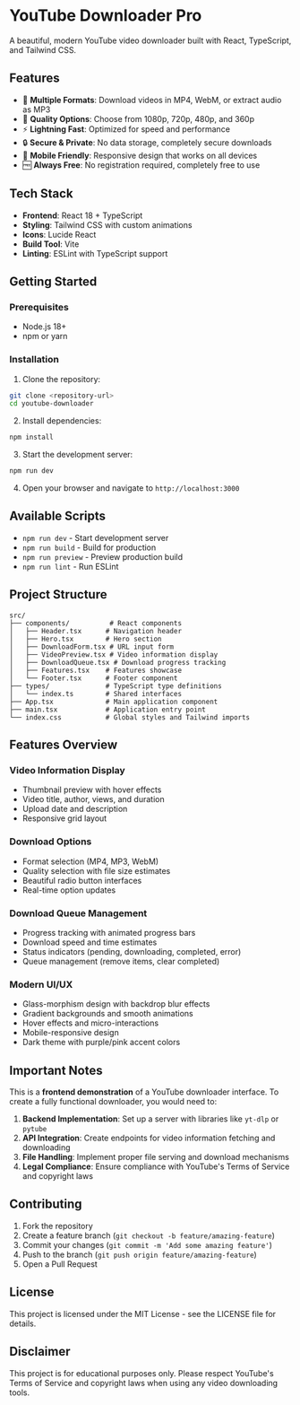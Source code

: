 # YouTube Downloader Pro

A beautiful, modern YouTube video downloader built with React, TypeScript, and Tailwind CSS.

## Features

- 🎥 **Multiple Formats**: Download videos in MP4, WebM, or extract audio as MP3
- 🎯 **Quality Options**: Choose from 1080p, 720p, 480p, and 360p
- ⚡ **Lightning Fast**: Optimized for speed and performance
- 🔒 **Secure & Private**: No data storage, completely secure downloads
- 📱 **Mobile Friendly**: Responsive design that works on all devices
- 🆓 **Always Free**: No registration required, completely free to use

## Tech Stack

- **Frontend**: React 18 + TypeScript
- **Styling**: Tailwind CSS with custom animations
- **Icons**: Lucide React
- **Build Tool**: Vite
- **Linting**: ESLint with TypeScript support

## Getting Started

### Prerequisites

- Node.js 18+ 
- npm or yarn

### Installation

1. Clone the repository:
```bash
git clone <repository-url>
cd youtube-downloader
```

2. Install dependencies:
```bash
npm install
```

3. Start the development server:
```bash
npm run dev
```

4. Open your browser and navigate to `http://localhost:3000`

## Available Scripts

- `npm run dev` - Start development server
- `npm run build` - Build for production
- `npm run preview` - Preview production build
- `npm run lint` - Run ESLint

## Project Structure

```
src/
├── components/          # React components
│   ├── Header.tsx      # Navigation header
│   ├── Hero.tsx        # Hero section
│   ├── DownloadForm.tsx # URL input form
│   ├── VideoPreview.tsx # Video information display
│   ├── DownloadQueue.tsx # Download progress tracking
│   ├── Features.tsx    # Features showcase
│   └── Footer.tsx      # Footer component
├── types/              # TypeScript type definitions
│   └── index.ts        # Shared interfaces
├── App.tsx             # Main application component
├── main.tsx            # Application entry point
└── index.css           # Global styles and Tailwind imports
```

## Features Overview

### Video Information Display
- Thumbnail preview with hover effects
- Video title, author, views, and duration
- Upload date and description
- Responsive grid layout

### Download Options
- Format selection (MP4, MP3, WebM)
- Quality selection with file size estimates
- Beautiful radio button interfaces
- Real-time option updates

### Download Queue Management
- Progress tracking with animated progress bars
- Download speed and time estimates
- Status indicators (pending, downloading, completed, error)
- Queue management (remove items, clear completed)

### Modern UI/UX
- Glass-morphism design with backdrop blur effects
- Gradient backgrounds and smooth animations
- Hover effects and micro-interactions
- Mobile-responsive design
- Dark theme with purple/pink accent colors

## Important Notes

This is a **frontend demonstration** of a YouTube downloader interface. To create a fully functional downloader, you would need to:

1. **Backend Implementation**: Set up a server with libraries like `yt-dlp` or `pytube`
2. **API Integration**: Create endpoints for video information fetching and downloading
3. **File Handling**: Implement proper file serving and download mechanisms
4. **Legal Compliance**: Ensure compliance with YouTube's Terms of Service and copyright laws

## Contributing

1. Fork the repository
2. Create a feature branch (`git checkout -b feature/amazing-feature`)
3. Commit your changes (`git commit -m 'Add some amazing feature'`)
4. Push to the branch (`git push origin feature/amazing-feature`)
5. Open a Pull Request

## License

This project is licensed under the MIT License - see the LICENSE file for details.

## Disclaimer

This project is for educational purposes only. Please respect YouTube's Terms of Service and copyright laws when using any video downloading tools.